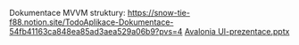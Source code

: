 Dokumentace MVVM struktury: https://snow-tie-f88.notion.site/TodoAplikace-Dokumentace-54fb41163ca848ea85ad3aea529a06b9?pvs=4
[Avalonia UI-prezentace.pptx](https://github.com/user-attachments/files/15858935/Avalonia.UI-prezentace.pptx)
